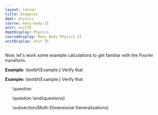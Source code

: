 ```yaml
---
layout: lesson
title: Examples
dept: physics
course: many-body-II
unit: unit35
deptDisplay: Physics
courseDisplay: Many Body Physics II
unitDisplay: Unit 35
---
```

Now, let's work some example calculations to get familiar with the Fourier transform. 

<b>Example:</b>
\textbf{Example:} Verify that 


<b>Example:</b>
\textbf{Example:} Verify that 	


<ol>
\question 

\question 
\end{questions}


\subsection{Multi-Dimensional Generalizations}


